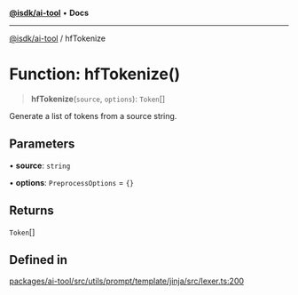 [**@isdk/ai-tool**](../README.md) • **Docs**

***

[@isdk/ai-tool](../globals.md) / hfTokenize

# Function: hfTokenize()

> **hfTokenize**(`source`, `options`): `Token`[]

Generate a list of tokens from a source string.

## Parameters

• **source**: `string`

• **options**: `PreprocessOptions` = `{}`

## Returns

`Token`[]

## Defined in

[packages/ai-tool/src/utils/prompt/template/jinja/src/lexer.ts:200](https://github.com/isdk/ai-tool.js/blob/37ada542a786fbbc770f2d61beb564f6e603941d/src/utils/prompt/template/jinja/src/lexer.ts#L200)
